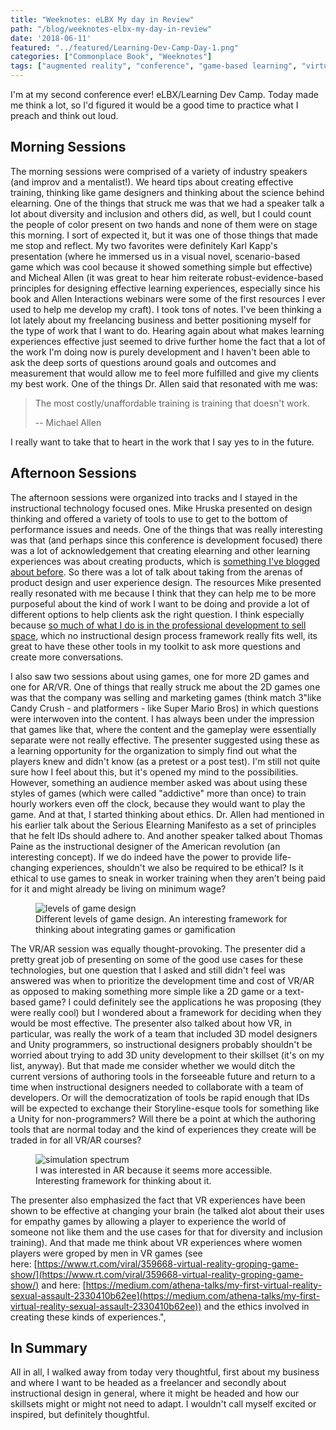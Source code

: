 ```yaml
---
title: "Weeknotes: eLBX My day in Review"
path: "/blog/weeknotes-elbx-my-day-in-review"
date: '2018-06-11'
featured: "../featured/Learning-Dev-Camp-Day-1.png"
categories: ["Commonplace Book", "Weeknotes"]
tags: ["augmented reality", "conference", "game-based learning", "virtual reality"]
---
```


I'm at my second conference ever! eLBX/Learning Dev Camp. Today made me think a lot, so I'd figured it would be a good time to practice what I preach and think out loud.

## Morning Sessions

The morning sessions were comprised of a variety of industry speakers (and improv and a mentalist!). We heard tips about creating effective training, thinking like game designers and thinking about the science behind elearning. One of the things that struck me was that we had a speaker talk a lot about diversity and inclusion and others did, as well, but I could count the people of color present on two hands and none of them were on stage this morning. I sort of expected it, but it was one of those things that made me stop and reflect. My two favorites were definitely Karl Kapp's presentation (where he immersed us in a visual novel, scenario-based game which was cool because it showed something simple but effective) and Micheal Allen (it was great to hear him reiterate robust-evidence-based principles for designing effective learning experiences, especially since his book and Allen Interactions webinars were some of the first resources I ever used to help me develop my craft). I took tons of notes. I've been thinking a lot lately about my freelancing business and better positioning myself for the type of work that I want to do. Hearing again about what makes learning experiences effective just seemed to drive further home the fact that a lot of the work I'm doing now is purely development and I haven't been able to ask the deep sorts of questions around goals and outcomes and measurement that would allow me to feel more fulfilled and give my clients my best work. One of the things Dr. Allen said that resonated with me was:

 > The most costly/unaffordable training is training that doesn't work.
 >
 > -- Michael Allen

I really want to take that to heart in the work that I say yes to in the future.

## Afternoon Sessions

The afternoon sessions were organized into tracks and I stayed in the instructional technology focused ones. Mike Hruska presented on design thinking and offered a variety of tools to use to get to the bottom of performance issues and needs. One of the things that was really interesting was that (and perhaps since this conference is development focused) there was a lot of acknowledgement that creating elearning and other learning experiences was about creating products, which is [something I've blogged about before](/blog/instructional-designer-as-product-designer/). So there was a lot of talk about taking from the arenas of product design and user experience design. The resources Mike presented really resonated with me because I think that they can help me to be more purposeful about the kind of work I want to be doing and provide a lot of different options to help clients ask the right question. I think especially because [so much of what I do is in the professional development to sell space](/blog/towards-a-model-for-professional-development/), which no instructional design process framework really fits well, its great to have these other tools in my toolkit to ask more questions and create more conversations.

I also saw two sessions about using games, one for more 2D games and one for AR/VR. One of things that really struck me about the 2D games one was that the company was selling and marketing games (think match 3"like Candy Crush - and platformers - like Super Mario Bros) in which questions were interwoven into the content. I has always been under the impression that games like that, where the content and the gameplay were essentially separate were not really effective. The presenter suggested using these as a learning opportunity for the organization to simply find out what the players knew and didn't know (as a pretest or a post test). I'm still not quite sure how I feel about this, but it's opened my mind to the possibilities. However, something an audience member asked was about using these styles of games (which were called "addictive" more than once) to train hourly workers even off the clock, because they would want to play the game. And at that, I started thinking about ethics. Dr. Allen had mentioned in his earlier talk about the Serious Elearning Manifesto as a set of principles that he felt IDs should adhere to. And another speaker talked about Thomas Paine as the instructional designer of the American revolution (an interesting concept). If we do indeed have the power to provide life-changing experiences, shouldn't we also be required to be ethical? Is it ethical to use games to sneak in worker training when they aren't being paid for it and might already be living on minimum wage?

<figure>
  <img
    sizes="(max-width: 810px) 100vw, 810px"
    srcset="https://res.cloudinary.com/dhdaswa6t/image/upload/f_auto,q_60,w_203/v1530396697/blog/IMG-2210.jpg 203w,
            https://res.cloudinary.com/dhdaswa6t/image/upload/f_auto,q_60,w_405/v1530396697/blog/IMG-2210.jpg 405w,
            https://res.cloudinary.com/dhdaswa6t/image/upload/f_auto,q_60,w_810/v1530396697/blog/IMG-2210.jpg 810w,
            https://res.cloudinary.com/dhdaswa6t/image/upload/f_auto,q_60,w_1215/v1530396697/blog/IMG-2210.jpg 1215w"
    src="https://res.cloudinary.com/dhdaswa6t/image/upload/f_auto,q_60,w_810/v1530396697/blog/IMG-2210.jpg"
    alt="levels of game design" />
    <figcaption>Different levels of game design. An interesting framework for thinking about integrating games or gamification</figcaption>
</figure>

The VR/AR session was equally thought-provoking. The presenter did a pretty great job of presenting on some of the good use cases for these technologies, but one question that I asked and still didn't feel was answered was when to prioritize the development time and cost of VR/AR as opposed to making something more simple like a 2D game or a text-based game? I could definitely see the applications he was proposing (they were really cool) but I wondered about a framework for deciding when they would be most effective. The presenter also talked about how VR, in particular, was really the work of a team that included 3D model designers and Unity programmers, so instructional designers probably shouldn't be worried about trying to add 3D unity development to their skillset (it's on my list, anyway). But that made me consider whether we would ditch the current versions of authoring tools in the forseeable future and return to a time when instructional designers needed to collaborate with a team of developers. Or will the democratization of tools be rapid enough that IDs will be expected to exchange their Storyline-esque tools for something like a Unity for non-programmers? Will there be a point at which the authoring tools that are normal today and the kind of experiences they create will be traded in for all VR/AR courses?

<figure>
  <img
    sizes="(max-width: 810px) 100vw, 810px"
    srcset="https://res.cloudinary.com/dhdaswa6t/image/upload/f_auto,q_60,w_203/v1530396697/blog/IMG-2212.jpg 203w,
            https://res.cloudinary.com/dhdaswa6t/image/upload/f_auto,q_60,w_405/v1530396697/blog/IMG-2212.jpg 405w,
            https://res.cloudinary.com/dhdaswa6t/image/upload/f_auto,q_60,w_810/v1530396697/blog/IMG-2212.jpg 810w,
            https://res.cloudinary.com/dhdaswa6t/image/upload/f_auto,q_60,w_1215/v1530396697/blog/IMG-2212.jpg 1215w"
    src="https://res.cloudinary.com/dhdaswa6t/image/upload/f_auto,q_60,w_810/v1530396697/blog/IMG-2212.jpg"
    alt="simulation spectrum" />
  <figcaption>I was interested in AR because it seems more accessible. Interesting framework for thinking about it.</figcaption>
</figure>

The presenter also emphasized the fact that VR experiences have been shown to be effective at changing your brain (he talked alot about their uses for empathy games by allowing a player to experience the world of someone not like them and the use cases for that for diversity and inclusion training). And that made me think about VR experiences where women players were groped by men in VR games (see here: [https://www.rt.com/viral/359668-virtual-reality-groping-game-show/](https://www.rt.com/viral/359668-virtual-reality-groping-game-show/) and here: [https://medium.com/athena-talks/my-first-virtual-reality-sexual-assault-2330410b62ee](https://medium.com/athena-talks/my-first-virtual-reality-sexual-assault-2330410b62ee)) and the ethics involved in creating these kinds of experiences.",

## In Summary

All in all, I walked away from today very thoughtful, first about my business and where I want to be headed as a freelancer and secondly about instructional design in general, where it might be headed and how our skillsets might or might not need to adapt. I wouldn't call myself excited or inspired, but definitely thoughtful.
